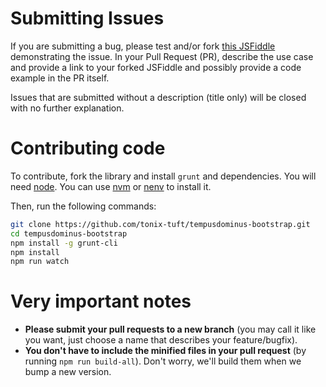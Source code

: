 Submitting Issues
=================

If you are submitting a bug, please test and/or fork [this JSFiddle](https://jsfiddle.net/nmocbjLf/1/) demonstrating the issue.
In your Pull Request (PR), describe the use case and provide a link to your forked JSFiddle and possibly provide a code example in the PR itself.

Issues that are submitted without a description (title only) will be closed with no further explanation.

Contributing code
=================

To contribute, fork the library and install `grunt` and dependencies. You will need [node](http://nodejs.org/).
You can use [nvm](https://github.com/nvm-sh/nvm) or [nenv](https://github.com/ryuone/nenv) to install it.

Then, run the following commands:

```bash
git clone https://github.com/tonix-tuft/tempusdominus-bootstrap.git
cd tempusdominus-bootstrap
npm install -g grunt-cli
npm install
npm run watch
```

Very important notes
====================

 * **Please submit your pull requests to a new branch** (you may call it like you want, just choose a name that describes your feature/bugfix).
 * **You don't have to include the minified files in your pull request** (by running `npm run build-all`). Don't worry, we'll build them when we bump a new version.
